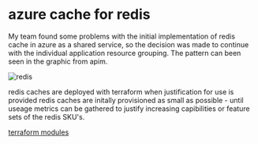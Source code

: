 # azure cache for redis

My team found some problems with the initial implementation of redis cache in azure as a shared service, so the decision was made to continue with the individual application resource grouping. 
The pattern can been seen in the graphic from apim.

![redis](https://s3-us-west-1.amazonaws.com/donfouts.io/apim.png)

redis caches are deployed with terraform when justification for use is provided
redis caches are initally provisioned as small as possible - until useage metrics can be gathered to justify increasing capibilities or feature sets of the redis SKU's. 

[terraform modules](tfmodules.md)